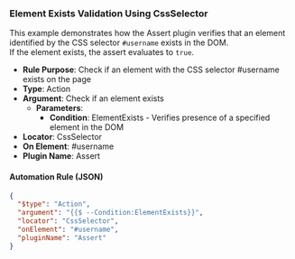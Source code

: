 ### Element Exists Validation Using CssSelector

This example demonstrates how the Assert plugin verifies that an element identified by the CSS selector `#username` exists in the DOM.  
If the element exists, the assert evaluates to `true`.

- **Rule Purpose**: Check if an element with the CSS selector #username exists on the page  
- **Type**: Action  
- **Argument**: Check if an element exists  
  - **Parameters**:  
    - **Condition**: ElementExists - Verifies presence of a specified element in the DOM  
- **Locator**: CssSelector  
- **On Element**: #username  
- **Plugin Name**: Assert  

#### Automation Rule (JSON)

```json
{
  "$type": "Action",
  "argument": "{{$ --Condition:ElementExists}}",
  "locator": "CssSelector",
  "onElement": "#username",
  "pluginName": "Assert"
}
```

